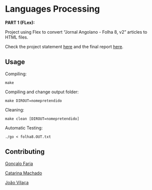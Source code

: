 # Languages Processing

**PART 1 (FLex):**

Project using Flex to convert “Jornal Angolano - Folha 8, v2” articles to HTML files.

Check the project statement [here](https://github.com/catarinamachado/Angola-Jornal/blob/master/pl18-tp1.pdf) and
the final report [here](https://github.com/catarinamachado/Angola-Jornal/blob/master/Relatorio_TP1.pdf).

## Usage

Compiling:
```
make
```

Compiling and change output folder:
```
make DIROUT=nomepretendido
```

Cleaning:
```
make clean [DIROUT=nomepretendido]
```

Automatic Testing:
```
./go < folha8.OUT.txt 
```

## Contributing

[Gonçalo Faria](https://github.com/Goncalo-Faria)

[Catarina Machado](https://github.com/catarinamachado)

[João Vilaça](https://github.com/machadovilaca)
